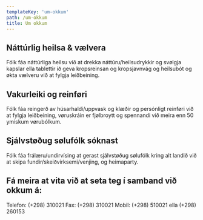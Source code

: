 ```yaml
---
templateKey: 'um-okkum'
path: /um-okkum
title: Um okkum
---
```

<!-- >
Add Sidebar component
-->

## Náttúrlig heilsa & vælvera
Fólk fáa náttúrliga heilsu við at drekka náttúru/heilsudrykkir og svølgja kapslar ella tablettir ið geva kropsreinsan og kropsjavnvág og heilsubót og økta vælveru við at fylgja leiðbeining.

## Vakurleiki og reinføri
Fólk fáa reingerð av húsarhaldi/uppvask og klæðir og persónligt reinføri við at fylgja leiðbeining, vøruskráin er fjølbroytt og spennandi við meira enn 50 ymiskum vørubólkum.

## Sjálvstøðug sølufólk sóknast
Fólk fáa frálæru/undirvísing at gerast sjálvstøðug sølufólk kring alt landið við at skipa fundir/skeiðvirksemi/venjing, og heimaparty.

## Fá meira at vita við at seta teg í samband við okkum á:
Telefon: (+298) 310021
Fax:     (+298) 310021
Mobil:   (+298) 510021 ella (+298) 260153